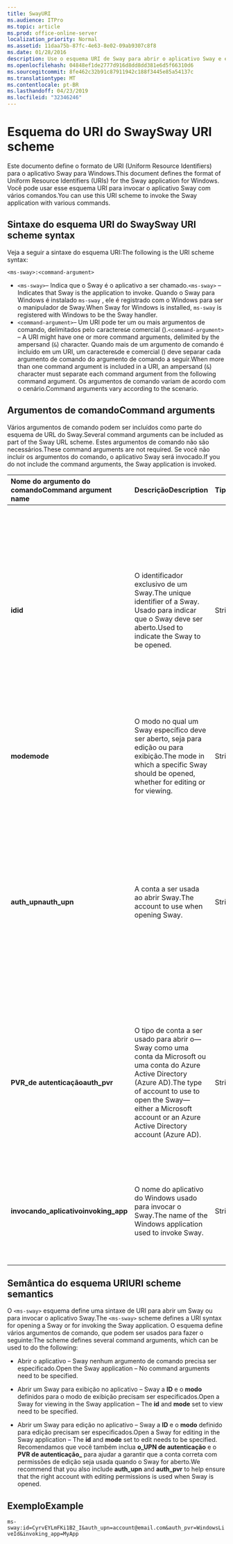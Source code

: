 ```yaml
---
title: SwayURI
ms.audience: ITPro
ms.topic: article
ms.prod: office-online-server
localization_priority: Normal
ms.assetid: 11daa75b-87fc-4e63-8e02-09ab9307c8f8
ms.date: 01/28/2016
description: Use o esquema URI de Sway para abrir o aplicativo Sway e exibir ou editar um Sway.
ms.openlocfilehash: 04848ef1de2777d916d8dd8dd381e6d5f66310d6
ms.sourcegitcommit: 8fe462c32b91c87911942c188f3445e85a54137c
ms.translationtype: MT
ms.contentlocale: pt-BR
ms.lasthandoff: 04/23/2019
ms.locfileid: "32346246"
---
```

# <a name="sway-uri-scheme"></a><span data-ttu-id="8b80d-103">Esquema do URI do Sway</span><span class="sxs-lookup"><span data-stu-id="8b80d-103">Sway URI scheme</span></span>

<span data-ttu-id="8b80d-104">Este documento define o formato de URI (Uniform Resource Identifiers) para o aplicativo Sway para Windows.</span><span class="sxs-lookup"><span data-stu-id="8b80d-104">This document defines the format of Uniform Resource Identifiers (URIs) for the Sway application for Windows.</span></span> <span data-ttu-id="8b80d-105">Você pode usar esse esquema URI para invocar o aplicativo Sway com vários comandos.</span><span class="sxs-lookup"><span data-stu-id="8b80d-105">You can use this URI scheme to invoke the Sway application with various commands.</span></span>

## <a name="sway-uri-scheme-syntax"></a><span data-ttu-id="8b80d-106">Sintaxe do esquema URI do Sway</span><span class="sxs-lookup"><span data-stu-id="8b80d-106">Sway URI scheme syntax</span></span>

<span data-ttu-id="8b80d-107">Veja a seguir a sintaxe do esquema URI:</span><span class="sxs-lookup"><span data-stu-id="8b80d-107">The following is the URI scheme syntax:</span></span>

`<ms-sway>:<command-argument>`

- <span data-ttu-id="8b80d-108">`<ms-sway>`&ndash; Indica que o Sway é o aplicativo a ser chamado.</span><span class="sxs-lookup"><span data-stu-id="8b80d-108">`<ms-sway>` &ndash; Indicates that Sway is the application to invoke.</span></span> <span data-ttu-id="8b80d-109">Quando o Sway para Windows é instalado `ms-sway` , ele é registrado com o Windows para ser o manipulador de Sway.</span><span class="sxs-lookup"><span data-stu-id="8b80d-109">When Sway for Windows is installed, `ms-sway` is registered with Windows to be the Sway handler.</span></span>
- <span data-ttu-id="8b80d-110">`<command-argument>`&ndash; Um URI pode ter um ou mais argumentos de comando, delimitados pelo caractere`&`e comercial ().</span><span class="sxs-lookup"><span data-stu-id="8b80d-110">`<command-argument>` &ndash; A URI might have one or more command arguments, delimited by the ampersand (`&`) character.</span></span> <span data-ttu-id="8b80d-111">Quando mais de um argumento de comando é incluído em um URI, um caractere`&`de e comercial () deve separar cada argumento de comando do argumento de comando a seguir.</span><span class="sxs-lookup"><span data-stu-id="8b80d-111">When more than one command argument is included in a URI, an ampersand (`&`) character must separate each command argument from the following command argument.</span></span> <span data-ttu-id="8b80d-112">Os argumentos de comando variam de acordo com o cenário.</span><span class="sxs-lookup"><span data-stu-id="8b80d-112">Command arguments vary according to the scenario.</span></span> 

## <a name="command-arguments"></a><span data-ttu-id="8b80d-113">Argumentos de comando</span><span class="sxs-lookup"><span data-stu-id="8b80d-113">Command arguments</span></span>

<span data-ttu-id="8b80d-114">Vários argumentos de comando podem ser incluídos como parte do esquema de URL do Sway.</span><span class="sxs-lookup"><span data-stu-id="8b80d-114">Several command arguments can be included as part of the Sway URL scheme.</span></span> <span data-ttu-id="8b80d-115">Estes argumentos de comando não são necessários.</span><span class="sxs-lookup"><span data-stu-id="8b80d-115">These command arguments are not required.</span></span> <span data-ttu-id="8b80d-116">Se você não incluir os argumentos do comando, o aplicativo Sway será invocado.</span><span class="sxs-lookup"><span data-stu-id="8b80d-116">If you do not include the command arguments, the Sway application is invoked.</span></span>

|<span data-ttu-id="8b80d-117">Nome do argumento do comando</span><span class="sxs-lookup"><span data-stu-id="8b80d-117">Command argument name</span></span>|<span data-ttu-id="8b80d-118">Descrição</span><span class="sxs-lookup"><span data-stu-id="8b80d-118">Description</span></span>|<span data-ttu-id="8b80d-119">Tipo</span><span class="sxs-lookup"><span data-stu-id="8b80d-119">Type</span></span>|<span data-ttu-id="8b80d-120">Valores possíveis</span><span class="sxs-lookup"><span data-stu-id="8b80d-120">Possible values</span></span>|<span data-ttu-id="8b80d-121">Obrigatório?</span><span class="sxs-lookup"><span data-stu-id="8b80d-121">Required?</span></span>|
|:-----|:-----|:-----|:-----|:-----|
|<span data-ttu-id="8b80d-122">**id**</span><span class="sxs-lookup"><span data-stu-id="8b80d-122">**id**</span></span>|<span data-ttu-id="8b80d-123">O identificador exclusivo de um Sway.</span><span class="sxs-lookup"><span data-stu-id="8b80d-123">The unique identifier of a Sway.</span></span> <span data-ttu-id="8b80d-124">Usado para indicar que o Sway deve ser aberto.</span><span class="sxs-lookup"><span data-stu-id="8b80d-124">Used to indicate the Sway to be opened.</span></span>|<span data-ttu-id="8b80d-125">String</span><span class="sxs-lookup"><span data-stu-id="8b80d-125">String</span></span>|<span data-ttu-id="8b80d-126">Um identificador exclusivo válido para um Sway.</span><span class="sxs-lookup"><span data-stu-id="8b80d-126">A valid unique identifier for a Sway.</span></span> <span data-ttu-id="8b80d-127">A ID é sempre parte da URL para um Sway.</span><span class="sxs-lookup"><span data-stu-id="8b80d-127">The id is always part of the URL to a Sway.</span></span><br/><br/><span data-ttu-id="8b80d-128">Por exemplo, para o seguinte Sway `https://sway.com/dBheQgVZ1RQBfiQU`, a ID é `dBheQgVZ1RQBfiQU`.</span><span class="sxs-lookup"><span data-stu-id="8b80d-128">For example, for the following Sway `https://sway.com/dBheQgVZ1RQBfiQU`, the id is `dBheQgVZ1RQBfiQU`.</span></span><br/><br/><span data-ttu-id="8b80d-129">Se a conta de usuário associada ao aplicativo Sway tiver permissões editar, o aplicativo abrirá o Sway no modo de edição.</span><span class="sxs-lookup"><span data-stu-id="8b80d-129">If the user account associated with the Sway application has edit permissions, the application opens the Sway in edit mode.</span></span> <span data-ttu-id="8b80d-130">Caso contrário, o aplicativo abrirá o Sway no modo de exibição.</span><span class="sxs-lookup"><span data-stu-id="8b80d-130">Otherwise, the application opens the Sway in view mode.</span></span>|<span data-ttu-id="8b80d-131">Não</span><span class="sxs-lookup"><span data-stu-id="8b80d-131">No</span></span>|
|<span data-ttu-id="8b80d-132">**mode**</span><span class="sxs-lookup"><span data-stu-id="8b80d-132">**mode**</span></span>|<span data-ttu-id="8b80d-133">O modo no qual um Sway específico deve ser aberto, seja para edição ou para exibição.</span><span class="sxs-lookup"><span data-stu-id="8b80d-133">The mode in which a specific Sway should be opened, whether for editing or for viewing.</span></span>|<span data-ttu-id="8b80d-134">String</span><span class="sxs-lookup"><span data-stu-id="8b80d-134">String</span></span>|<span data-ttu-id="8b80d-135">edit</span><span class="sxs-lookup"><span data-stu-id="8b80d-135">edit</span></span><br/><span data-ttu-id="8b80d-136">modo de exibição</span><span class="sxs-lookup"><span data-stu-id="8b80d-136">view</span></span><br/><br/><span data-ttu-id="8b80d-137">**Observação**: se nenhuma **ID** for especificada, este argumento de comando será ignorado.</span><span class="sxs-lookup"><span data-stu-id="8b80d-137">**NOTE**: If no **id** is specified, this command argument is ignored.</span></span>|<span data-ttu-id="8b80d-138">Não</span><span class="sxs-lookup"><span data-stu-id="8b80d-138">No</span></span>|
|<span data-ttu-id="8b80d-139">**auth_upn**</span><span class="sxs-lookup"><span data-stu-id="8b80d-139">**auth_upn**</span></span>|<span data-ttu-id="8b80d-140">A conta a ser usada ao abrir Sway.</span><span class="sxs-lookup"><span data-stu-id="8b80d-140">The account to use when opening Sway.</span></span>|<span data-ttu-id="8b80d-141">String</span><span class="sxs-lookup"><span data-stu-id="8b80d-141">String</span></span>|<span data-ttu-id="8b80d-142">Um endereço de email válido.</span><span class="sxs-lookup"><span data-stu-id="8b80d-142">A valid email address.</span></span><br/><br/><span data-ttu-id="8b80d-143">Se o endereço de email especificado não estiver associado a uma conta de Sway, o Sway solicitará que o usuário entre como o usuário especificado.</span><span class="sxs-lookup"><span data-stu-id="8b80d-143">If the specified email address is not associated with a Sway account, Sway asks the user to sign in as the specified user.</span></span><br/><br/><span data-ttu-id="8b80d-144">Se mais de uma conta estiver associada ao aplicativo Sway e o endereço de email especificado existir, o aplicativo Sway alterna para usar essa conta quando invocada.</span><span class="sxs-lookup"><span data-stu-id="8b80d-144">If more than one account is associated with the Sway application and the specified email address exists, the Sway application switches to using that account when invoked.</span></span>|<span data-ttu-id="8b80d-145">Não</span><span class="sxs-lookup"><span data-stu-id="8b80d-145">No</span></span>|
|<span data-ttu-id="8b80d-146">**PVR\_de autenticação**</span><span class="sxs-lookup"><span data-stu-id="8b80d-146">**auth\_pvr**</span></span>|<span data-ttu-id="8b80d-147">O tipo de conta a ser usado para abrir o&mdash;Sway como uma conta da Microsoft ou uma conta do Azure Active Directory (Azure AD).</span><span class="sxs-lookup"><span data-stu-id="8b80d-147">The type of account to use to open the Sway&mdash;either a Microsoft account or an Azure Active Directory account (Azure AD).</span></span>|<span data-ttu-id="8b80d-148">String</span><span class="sxs-lookup"><span data-stu-id="8b80d-148">String</span></span>|<span data-ttu-id="8b80d-149">WindowsLiveId – especifica que a **conta\_UPN de autenticação** é uma conta da Microsoft.</span><span class="sxs-lookup"><span data-stu-id="8b80d-149">WindowsLiveId – Specifies that the **auth\_upn** account is a Microsoft account.</span></span><br/><br/><span data-ttu-id="8b80d-150">OrgId – especifica que a conta de **UPN de autenticação\_** é uma conta do Azure AD.</span><span class="sxs-lookup"><span data-stu-id="8b80d-150">OrgId – Specifies that the **auth\_upn** account is an Azure AD account.</span></span><br/><br/><span data-ttu-id="8b80d-151">Se nenhum **UPN\_de autenticação** for especificado, este argumento de comando será ignorado.</span><span class="sxs-lookup"><span data-stu-id="8b80d-151">If no **auth\_upn** is specified, this command argument is ignored.</span></span>|<span data-ttu-id="8b80d-152">Não</span><span class="sxs-lookup"><span data-stu-id="8b80d-152">No</span></span>|
|<span data-ttu-id="8b80d-153">**invocando\_aplicativo**</span><span class="sxs-lookup"><span data-stu-id="8b80d-153">**invoking\_app**</span></span>|<span data-ttu-id="8b80d-154">O nome do aplicativo do Windows usado para invocar o Sway.</span><span class="sxs-lookup"><span data-stu-id="8b80d-154">The name of the Windows application used to invoke Sway.</span></span>|<span data-ttu-id="8b80d-155">String</span><span class="sxs-lookup"><span data-stu-id="8b80d-155">String</span></span>|<span data-ttu-id="8b80d-156">O nome amigável do aplicativo do Windows usado para invocar o Sway por meio do esquema de URL do Sway.</span><span class="sxs-lookup"><span data-stu-id="8b80d-156">The friendly name of the Windows application used to invoke Sway via the Sway URL scheme.</span></span><br/><br/><span data-ttu-id="8b80d-157">O objetivo desse argumento de comando é para telemetria e controle.</span><span class="sxs-lookup"><span data-stu-id="8b80d-157">The purpose of this command argument is for telemetry and tracking.</span></span>|<span data-ttu-id="8b80d-158">Não</span><span class="sxs-lookup"><span data-stu-id="8b80d-158">No</span></span>|

## <a name="uri-scheme-semantics"></a><span data-ttu-id="8b80d-159">Semântica do esquema URI</span><span class="sxs-lookup"><span data-stu-id="8b80d-159">URI scheme semantics</span></span>

<span data-ttu-id="8b80d-160">O `<ms-sway>` esquema define uma sintaxe de URI para abrir um Sway ou para invocar o aplicativo Sway.</span><span class="sxs-lookup"><span data-stu-id="8b80d-160">The `<ms-sway>` scheme defines a URI syntax for opening a Sway or for invoking the Sway application.</span></span> <span data-ttu-id="8b80d-161">O esquema define vários argumentos de comando, que podem ser usados para fazer o seguinte:</span><span class="sxs-lookup"><span data-stu-id="8b80d-161">The scheme defines several command arguments, which can be used to do the following:</span></span> 

- <span data-ttu-id="8b80d-162">Abrir o aplicativo &ndash; Sway nenhum argumento de comando precisa ser especificado.</span><span class="sxs-lookup"><span data-stu-id="8b80d-162">Open the Sway application &ndash; No command arguments need to be specified.</span></span> 

- <span data-ttu-id="8b80d-163">Abrir um Sway para exibição no aplicativo &ndash; Sway a **ID** e o **modo** definidos para o modo de exibição precisam ser especificados.</span><span class="sxs-lookup"><span data-stu-id="8b80d-163">Open a Sway for viewing in the Sway application &ndash; The **id** and **mode** set to view need to be specified.</span></span> 

- <span data-ttu-id="8b80d-164">Abrir um Sway para edição no aplicativo &ndash; Sway a **ID** e o **modo** definido para edição precisam ser especificados.</span><span class="sxs-lookup"><span data-stu-id="8b80d-164">Open a Sway for editing in the Sway application &ndash; The **id** and **mode** set to edit needs to be specified.</span></span> <span data-ttu-id="8b80d-165">Recomendamos que você também inclua **o\_UPN de autenticação** e o **PVR de autenticação\_** para ajudar a garantir que a conta correta com permissões de edição seja usada quando o Sway for aberto.</span><span class="sxs-lookup"><span data-stu-id="8b80d-165">We recommend that you also include **auth\_upn** and **auth\_pvr** to help ensure that the right account with editing permissions is used when Sway is opened.</span></span>  

## <a name="example"></a><span data-ttu-id="8b80d-166">Exemplo</span><span class="sxs-lookup"><span data-stu-id="8b80d-166">Example</span></span>

`ms-sway:id=CyrvEYLmFKi1B2_I&auth_upn=account@email.com&auth_pvr=WindowsLiveId&invoking_app=MyApp` 


